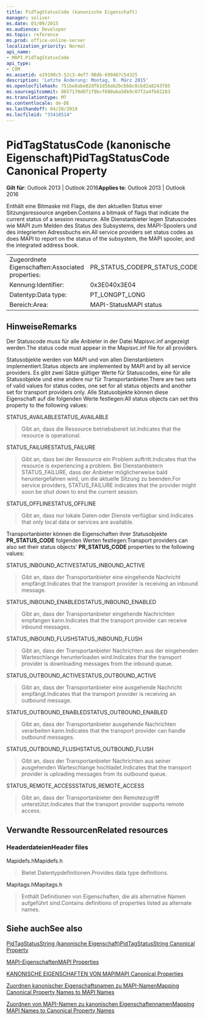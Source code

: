 ```yaml
---
title: PidTagStatusCode (kanonische Eigenschaft)
manager: soliver
ms.date: 03/09/2015
ms.audience: Developer
ms.topic: reference
ms.prod: office-online-server
localization_priority: Normal
api_name:
- MAPI.PidTagStatusCode
api_type:
- COM
ms.assetid: e29190c5-52c3-4ef7-98db-699487c54325
description: 'Letzte Änderung: Montag, 9. März 2015'
ms.openlocfilehash: 751be8abe02dfb1d5bab2bcbbbc0cbd2a8243f85
ms.sourcegitcommit: 8657170d071f9bcf680aba50b9c07f2a4fb82283
ms.translationtype: MT
ms.contentlocale: de-DE
ms.lasthandoff: 04/28/2019
ms.locfileid: "33418514"
---
```

# <a name="pidtagstatuscode-canonical-property"></a><span data-ttu-id="d96a9-103">PidTagStatusCode (kanonische Eigenschaft)</span><span class="sxs-lookup"><span data-stu-id="d96a9-103">PidTagStatusCode Canonical Property</span></span>

  
  
<span data-ttu-id="d96a9-104">**Gilt für**: Outlook 2013 | Outlook 2016</span><span class="sxs-lookup"><span data-stu-id="d96a9-104">**Applies to**: Outlook 2013 | Outlook 2016</span></span> 
  
<span data-ttu-id="d96a9-105">Enthält eine Bitmaske mit Flags, die den aktuellen Status einer Sitzungsressource angeben.</span><span class="sxs-lookup"><span data-stu-id="d96a9-105">Contains a bitmask of flags that indicate the current status of a session resource.</span></span> <span data-ttu-id="d96a9-106">Alle Dienstanbieter legen Statuscodes wie MAPI zum Melden des Status des Subsystems, des MAPI-Spoolers und des integrierten Adressbuchs ein.</span><span class="sxs-lookup"><span data-stu-id="d96a9-106">All service providers set status codes as does MAPI to report on the status of the subsystem, the MAPI spooler, and the integrated address book.</span></span>
  
|||
|:-----|:-----|
|<span data-ttu-id="d96a9-107">Zugeordnete Eigenschaften:</span><span class="sxs-lookup"><span data-stu-id="d96a9-107">Associated properties:</span></span>  <br/> |<span data-ttu-id="d96a9-108">PR_STATUS_CODE</span><span class="sxs-lookup"><span data-stu-id="d96a9-108">PR_STATUS_CODE</span></span>  <br/> |
|<span data-ttu-id="d96a9-109">Kennung:</span><span class="sxs-lookup"><span data-stu-id="d96a9-109">Identifier:</span></span>  <br/> |<span data-ttu-id="d96a9-110">0x3E04</span><span class="sxs-lookup"><span data-stu-id="d96a9-110">0x3E04</span></span>  <br/> |
|<span data-ttu-id="d96a9-111">Datentyp:</span><span class="sxs-lookup"><span data-stu-id="d96a9-111">Data type:</span></span>  <br/> |<span data-ttu-id="d96a9-112">PT_LONG</span><span class="sxs-lookup"><span data-stu-id="d96a9-112">PT_LONG</span></span>  <br/> |
|<span data-ttu-id="d96a9-113">Bereich:</span><span class="sxs-lookup"><span data-stu-id="d96a9-113">Area:</span></span>  <br/> |<span data-ttu-id="d96a9-114">MAPI-Status</span><span class="sxs-lookup"><span data-stu-id="d96a9-114">MAPI status</span></span>  <br/> |
   
## <a name="remarks"></a><span data-ttu-id="d96a9-115">Hinweise</span><span class="sxs-lookup"><span data-stu-id="d96a9-115">Remarks</span></span>

<span data-ttu-id="d96a9-116">Der Statuscode muss für alle Anbieter in der Datei Mapisvc.inf angezeigt werden.</span><span class="sxs-lookup"><span data-stu-id="d96a9-116">The status code must appear in the Mapisvc.inf file for all providers.</span></span> 
  
<span data-ttu-id="d96a9-117">Statusobjekte werden von MAPI und von allen Dienstanbietern implementiert.</span><span class="sxs-lookup"><span data-stu-id="d96a9-117">Status objects are implemented by MAPI and by all service providers.</span></span> <span data-ttu-id="d96a9-118">Es gibt zwei Sätze gültiger Werte für Statuscodes, eine für alle Statusobjekte und eine andere nur für Transportanbieter.</span><span class="sxs-lookup"><span data-stu-id="d96a9-118">There are two sets of valid values for status codes, one set for all status objects and another set for transport providers only.</span></span> <span data-ttu-id="d96a9-119">Alle Statusobjekte können diese Eigenschaft auf die folgenden Werte festlegen:</span><span class="sxs-lookup"><span data-stu-id="d96a9-119">All status objects can set this property to the following values:</span></span>
  
<span data-ttu-id="d96a9-120">STATUS_AVAILABLE</span><span class="sxs-lookup"><span data-stu-id="d96a9-120">STATUS_AVAILABLE</span></span> 
  
> <span data-ttu-id="d96a9-121">Gibt an, dass die Ressource betriebsbereit ist.</span><span class="sxs-lookup"><span data-stu-id="d96a9-121">Indicates that the resource is operational.</span></span>
    
<span data-ttu-id="d96a9-122">STATUS_FAILURE</span><span class="sxs-lookup"><span data-stu-id="d96a9-122">STATUS_FAILURE</span></span> 
  
> <span data-ttu-id="d96a9-123">Gibt an, dass bei der Ressource ein Problem auftritt.</span><span class="sxs-lookup"><span data-stu-id="d96a9-123">Indicates that the resource is experiencing a problem.</span></span> <span data-ttu-id="d96a9-124">Bei Dienstanbietern STATUS_FAILURE, dass der Anbieter möglicherweise bald heruntergefahren wird, um die aktuelle Sitzung zu beenden.</span><span class="sxs-lookup"><span data-stu-id="d96a9-124">For service providers, STATUS_FAILURE indicates that the provider might soon be shut down to end the current session.</span></span>
    
<span data-ttu-id="d96a9-125">STATUS_OFFLINE</span><span class="sxs-lookup"><span data-stu-id="d96a9-125">STATUS_OFFLINE</span></span> 
  
> <span data-ttu-id="d96a9-126">Gibt an, dass nur lokale Daten oder Dienste verfügbar sind.</span><span class="sxs-lookup"><span data-stu-id="d96a9-126">Indicates that only local data or services are available.</span></span>
    
<span data-ttu-id="d96a9-127">Transportanbieter können die Eigenschaften ihrer Statusobjekte **PR_STATUS_CODE** folgenden Werten festlegen:</span><span class="sxs-lookup"><span data-stu-id="d96a9-127">Transport providers can also set their status objects' **PR_STATUS_CODE** properties to the following values:</span></span> 
  
<span data-ttu-id="d96a9-128">STATUS_INBOUND_ACTIVE</span><span class="sxs-lookup"><span data-stu-id="d96a9-128">STATUS_INBOUND_ACTIVE</span></span> 
  
> <span data-ttu-id="d96a9-129">Gibt an, dass der Transportanbieter eine eingehende Nachricht empfängt.</span><span class="sxs-lookup"><span data-stu-id="d96a9-129">Indicates that the transport provider is receiving an inbound message.</span></span> 
    
<span data-ttu-id="d96a9-130">STATUS_INBOUND_ENABLED</span><span class="sxs-lookup"><span data-stu-id="d96a9-130">STATUS_INBOUND_ENABLED</span></span> 
  
> <span data-ttu-id="d96a9-131">Gibt an, dass der Transportanbieter eingehende Nachrichten empfangen kann.</span><span class="sxs-lookup"><span data-stu-id="d96a9-131">Indicates that the transport provider can receive inbound messages.</span></span>
    
<span data-ttu-id="d96a9-132">STATUS_INBOUND_FLUSH</span><span class="sxs-lookup"><span data-stu-id="d96a9-132">STATUS_INBOUND_FLUSH</span></span> 
  
> <span data-ttu-id="d96a9-133">Gibt an, dass der Transportanbieter Nachrichten aus der eingehenden Warteschlange herunterloaden wird.</span><span class="sxs-lookup"><span data-stu-id="d96a9-133">Indicates that the transport provider is downloading messages from the inbound queue.</span></span>
    
<span data-ttu-id="d96a9-134">STATUS_OUTBOUND_ACTIVE</span><span class="sxs-lookup"><span data-stu-id="d96a9-134">STATUS_OUTBOUND_ACTIVE</span></span> 
  
> <span data-ttu-id="d96a9-135">Gibt an, dass der Transportanbieter eine ausgehende Nachricht empfängt.</span><span class="sxs-lookup"><span data-stu-id="d96a9-135">Indicates that the transport provider is receiving an outbound message.</span></span> 
    
<span data-ttu-id="d96a9-136">STATUS_OUTBOUND_ENABLED</span><span class="sxs-lookup"><span data-stu-id="d96a9-136">STATUS_OUTBOUND_ENABLED</span></span> 
  
> <span data-ttu-id="d96a9-137">Gibt an, dass der Transportanbieter ausgehende Nachrichten verarbeiten kann.</span><span class="sxs-lookup"><span data-stu-id="d96a9-137">Indicates that the transport provider can handle outbound messages.</span></span>
    
<span data-ttu-id="d96a9-138">STATUS_OUTBOUND_FLUSH</span><span class="sxs-lookup"><span data-stu-id="d96a9-138">STATUS_OUTBOUND_FLUSH</span></span> 
  
> <span data-ttu-id="d96a9-139">Gibt an, dass der Transportanbieter Nachrichten aus seiner ausgehenden Warteschlange hochladet.</span><span class="sxs-lookup"><span data-stu-id="d96a9-139">Indicates that the transport provider is uploading messages from its outbound queue.</span></span>
    
<span data-ttu-id="d96a9-140">STATUS_REMOTE_ACCESS</span><span class="sxs-lookup"><span data-stu-id="d96a9-140">STATUS_REMOTE_ACCESS</span></span> 
  
> <span data-ttu-id="d96a9-141">Gibt an, dass der Transportanbieter den Remotezugriff unterstützt.</span><span class="sxs-lookup"><span data-stu-id="d96a9-141">Indicates that the transport provider supports remote access.</span></span>
    
## <a name="related-resources"></a><span data-ttu-id="d96a9-142">Verwandte Ressourcen</span><span class="sxs-lookup"><span data-stu-id="d96a9-142">Related resources</span></span>

### <a name="header-files"></a><span data-ttu-id="d96a9-143">Headerdateien</span><span class="sxs-lookup"><span data-stu-id="d96a9-143">Header files</span></span>

<span data-ttu-id="d96a9-144">Mapidefs.h</span><span class="sxs-lookup"><span data-stu-id="d96a9-144">Mapidefs.h</span></span>
  
> <span data-ttu-id="d96a9-145">Bietet Datentypdefinitionen.</span><span class="sxs-lookup"><span data-stu-id="d96a9-145">Provides data type definitions.</span></span>
    
<span data-ttu-id="d96a9-146">Mapitags.h</span><span class="sxs-lookup"><span data-stu-id="d96a9-146">Mapitags.h</span></span>
  
> <span data-ttu-id="d96a9-147">Enthält Definitionen von Eigenschaften, die als alternative Namen aufgeführt sind.</span><span class="sxs-lookup"><span data-stu-id="d96a9-147">Contains definitions of properties listed as alternate names.</span></span>
    
## <a name="see-also"></a><span data-ttu-id="d96a9-148">Siehe auch</span><span class="sxs-lookup"><span data-stu-id="d96a9-148">See also</span></span>



[<span data-ttu-id="d96a9-149">PidTagStatusString (kanonische Eigenschaft)</span><span class="sxs-lookup"><span data-stu-id="d96a9-149">PidTagStatusString Canonical Property</span></span>](pidtagstatusstring-canonical-property.md)


[<span data-ttu-id="d96a9-150">MAPI-Eigenschaften</span><span class="sxs-lookup"><span data-stu-id="d96a9-150">MAPI Properties</span></span>](mapi-properties.md)
  
[<span data-ttu-id="d96a9-151">KANONISCHE EIGENSCHAFTEN VON MAPI</span><span class="sxs-lookup"><span data-stu-id="d96a9-151">MAPI Canonical Properties</span></span>](mapi-canonical-properties.md)
  
[<span data-ttu-id="d96a9-152">Zuordnen kanonischer Eigenschaftsnamen zu MAPI-Namen</span><span class="sxs-lookup"><span data-stu-id="d96a9-152">Mapping Canonical Property Names to MAPI Names</span></span>](mapping-canonical-property-names-to-mapi-names.md)
  
[<span data-ttu-id="d96a9-153">Zuordnen von MAPI-Namen zu kanonischen Eigenschaftennamen</span><span class="sxs-lookup"><span data-stu-id="d96a9-153">Mapping MAPI Names to Canonical Property Names</span></span>](mapping-mapi-names-to-canonical-property-names.md)

